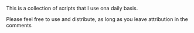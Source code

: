 This is a collection of scripts that I use ona  daily basis. 

Please feel free to use and distribute, as long as you leave attribution in the comments
